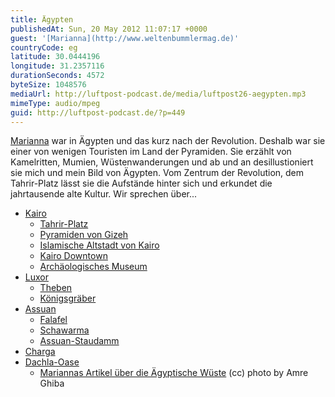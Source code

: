 ```yaml
---
title: Ägypten
publishedAt: Sun, 20 May 2012 11:07:17 +0000
guest: '[Marianna](http://www.weltenbummlermag.de)'
countryCode: eg
latitude: 30.0444196
longitude: 31.2357116
durationSeconds: 4572
byteSize: 1048576
mediaUrl: http://luftpost-podcast.de/media/luftpost26-aegypten.mp3
mimeType: audio/mpeg
guid: http://luftpost-podcast.de/?p=449
---
```


[Marianna](http://www.weltenbummlermag.de) war in Ägypten und das kurz nach der Revolution. Deshalb war sie einer von wenigen Touristen im Land der Pyramiden. Sie erzählt von Kamelritten, Mumien, Wüstenwanderungen und ab und an desillustioniert sie mich und mein Bild von Ägypten. Vom Zentrum der Revolution, dem Tahrir-Platz lässt sie die Aufstände hinter sich und erkundet die jahrtausende alte Kultur. Wir sprechen über... 
* [Kairo](http://de.wikipedia.org/wiki/Kairo)  
   * [Tahrir-Platz](http://de.wikipedia.org/wiki/Tahrir-Platz)  
   * [Pyramiden von Gizeh](http://de.wikipedia.org/wiki/Pyramiden%5Fvon%5FGizeh)  
   * [Islamische Altstadt von Kairo](http://www.tripwolf.com/de/guide/show/685227/Agypten/Cairo/Islamic-Cairo)  
   * [Kairo Downtown](http://wikitravel.org/en/Cairo/Downtown#b)  
   * [Archäologisches Museum](http://de.wikipedia.org/wiki/Ägyptisches%5FMuseum%5F%28Kairo%29)
* [Luxor](http://de.wikipedia.org/wiki/Luxor)  
   * [Theben](http://de.wikipedia.org/wiki/Theben%5F%28Ägypten%29)  
   * [Königsgräber](http://www.aegypten-hotels.com—königsgräber-ägypten.html)
* [Assuan](http://de.wikipedia.org/wiki/Assuan)  
   * [Falafel](http://de.wikipedia.org/wiki/Falafel)  
   * [Schawarma](http://de.wikipedia.org/wiki/Schawarma)  
   * [Assuan-Staudamm](http://de.wikipedia.org/wiki/Assuan-Staudamm)
* [Charga](http://de.wikipedia.org/wiki/Charga)
* [Dachla-Oase](http://de.wikipedia.org/wiki/Dachla)  
   * [Mariannas Artikel über die Ägyptische Wüste](http://www.weltenbummlermag.de/aegyptens-wueste-oasen/)
(cc) photo by Amre Ghiba
